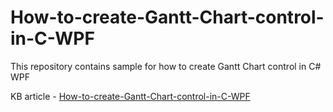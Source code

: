 # How-to-create-Gantt-Chart-control-in-C-WPF
This repository contains sample for how to create Gantt Chart control in C# WPF

KB article - [How-to-create-Gantt-Chart-control-in-C-WPF](https://www.syncfusion.com/kb/10800/how-to-create-gantt-chart-control-in-c-wpf)
